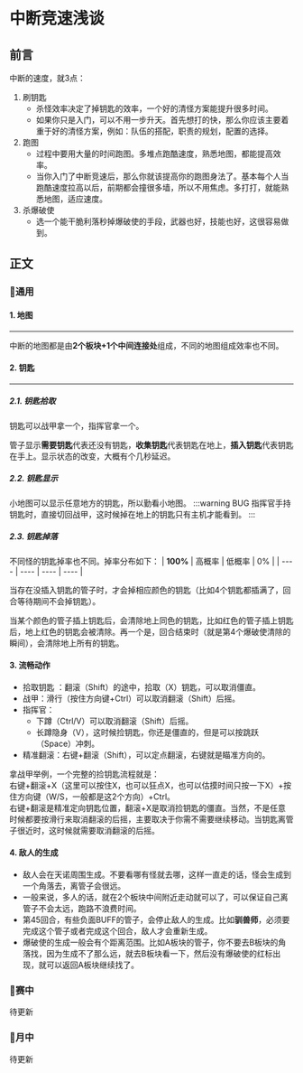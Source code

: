 # 		中断竞速浅谈

## 前言

中断的速度，就3点：
1. 刷钥匙
    - 杀怪效率决定了掉钥匙的效率，一个好的清怪方案能提升很多时间。
    - 如果你只是入门，可以不用一步升天。首先想打的快，那么你应该主要着重于好的清怪方案，例如：队伍的搭配，职责的规划，配置的选择。
2. 跑图
    - 过程中要用大量的时间跑图。多堆点跑酷速度，熟悉地图，都能提高效率。
    - 当你入门了中断竞速后，那么你就该提高你的跑图身法了。基本每个人当跑酷速度拉高以后，前期都会撞很多墙，所以不用焦虑。多打打，就能熟悉地图，适应速度。
3. 杀爆破使
    - 选一个能干脆利落秒掉爆破使的手段，武器也好，技能也好，这很容易做到。



## 正文

### :lemon:通用

#### 1.   地图

---

中断的地图都是由**2个板块+1个中间连接处**组成，不同的地图组成效率也不同。

#### 2.   钥匙

---

##### 2.1.   钥匙拾取

钥匙可以战甲拿一个，指挥官拿一个。

管子显示**需要钥匙**代表还没有钥匙，**收集钥匙**代表钥匙在地上，**插入钥匙**代表钥匙在手上。显示状态的改变，大概有个几秒延迟。

##### 2.2.   钥匙显示

小地图可以显示任意地方的钥匙，所以勤看小地图。
:::warning BUG
指挥官手持钥匙时，直接切回战甲，这时候掉在地上的钥匙只有主机才能看到。
:::


##### 2.3.   钥匙掉落

不同怪的钥匙掉率也不同。掉率分布如下：
|   **100%**   |    高概率  |    低概率  |    0%  |
| ---- | ---- | ---- | ---- |


当存在没插入钥匙的管子时，才会掉相应颜色的钥匙（比如4个钥匙都插满了，回合等待期间不会掉钥匙）。

当某个颜色的管子插上钥匙后，会清除地上同色的钥匙，比如红色的管子插上钥匙后，地上红色的钥匙会被清除。再一个是，回合结束时（就是第4个爆破使清除的瞬间），会清除地上所有的钥匙。

#### 3.  流畅动作

+ 拾取钥匙 ：翻滚（Shift）的途中，拾取（X）钥匙，可以取消僵直。
+ 战甲：滑行（按住方向键+Ctrl）可以取消翻滚（Shift）后摇。
+ 指挥官：
  +  下蹲（Ctrl/V）可以取消翻滚（Shift）后摇。
  +  长蹲隐身（V），这时候捡钥匙，你还是僵直的，但是可以按跳跃（Space）冲刺。
+ 精准翻滚：右键+翻滚（Shift），可以定点翻滚，右键就是瞄准方向的。

拿战甲举例，一个完整的捡钥匙流程就是：  
右键+翻滚+X（这里可以按住X，也可以狂点X，也可以估摸时间只按一下X）+按住方向键（W/S，一般都是这2个方向）+Ctrl。  
右键+翻滚是精准定向钥匙位置，翻滚+X是取消捡钥匙的僵直。当然，不是任意时候都要按滑行来取消翻滚的后摇，主要取决于你需不需要继续移动。当钥匙离管子很近时，这时候就需要取消翻滚的后摇。

#### 4.  敌人的生成

+ 敌人会在天诺周围生成。不要看哪有怪就去哪，这样一直走的话，怪会生成到一个角落去，离管子会很远。
+ 一般来说，多人的话，就在2个板块中间附近走动就可以了，可以保证自己离管子不会太远，跑路不浪费时间。
+ 第45回合，有些负面BUFF的管子，会停止敌人的生成。比如**驯兽师**，必须要完成这个管子或者完成这个回合，敌人才会重新生成。
+ 爆破使的生成一般会有个距离范围。比如A板块的管子，你不要去B板块的角落找，因为生成不了那么远，就去B板块看一下，然后没有爆破使的红标出现，就可以返回A板块继续找了。


### :lemon:赛中

待更新

### :lemon:月中

待更新



